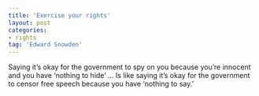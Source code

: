 ```yaml
---
title: 'Exercise your rights'
layout: post
categories:
- rights
tag: 'Edward Snowden'
---
```


Saying it’s okay for the government to spy on you because you’re innocent and you have ‘nothing to hide’ … Is like saying it’s okay for the government to censor free speech because you have ‘nothing to say.’